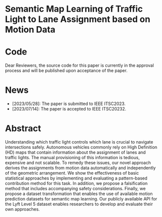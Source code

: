 # Semantic Map Learning of Traffic Light to Lane Assignment based on Motion Data

# Code
Dear Reviewers, the source code for this paper is currently in the approval process and will be published upon acceptance of the paper.


# News
- [2023/05/28]: The paper is submitted to IEEE ITSC2023.
- [2023/07/14]: The paper is accepted to IEEE ITSC20232.


# Abstract
Understanding which traffic light controls which lane is crucial to navigate intersections safely.
Autonomous vehicles commonly rely on High Definition (HD) maps that contain information about the assignment of lanes and traffic lights.
The manual provisioning of this information is tedious, expensive and not scalable.
To remedy these issues, our novel approach derives the assignments from motion data automatically and independently of the geometric arrangement.
We show the effectiveness of basic statistical approaches by implementing and evaluating a pattern-based contribution method for this task.
In addition, we propose a falsification method that includes accompanying safety considerations.
Finally, we propose a dataset transformation that enables the use of available motion prediction datasets for semantic map learning.
Our publicly available API for the Lyft Level 5 dataset enables researchers to develop and evaluate their own approaches.
